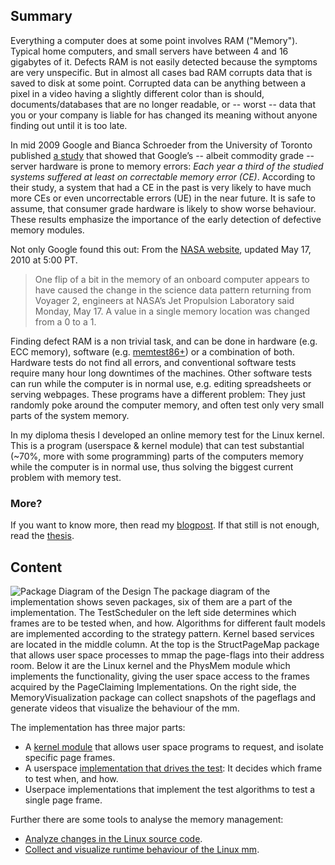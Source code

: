 ## Summary

Everything a computer does at some point involves RAM ("Memory"). Typical home computers, and small servers have between 4 and 16 gigabytes of it. Defects RAM is not easily detected because the symptoms are very unspecific. But in almost all cases bad RAM corrupts data that is saved to disk at some point. Corrupted data can be anything between a pixel in a video having a slightly different color than is should, documents/databases that are no longer readable, or -- worst -- data that you or your company is liable for has changed its meaning without anyone finding out until it is too late.

In mid 2009 Google and Bianca Schroeder from the University of Toronto published [a study](http://research.google.com/pubs/pub35162.html)  that showed that Google’s -- albeit commodity grade -- server hardware is prone to memory errors: *Each year a third of the studied systems suffered at least on correctable memory error (CE)*. According to their study, a system that had a CE in the past is very likely to have much more CEs or even uncorrectable errors (UE) in the near future.
It is safe to assume, that consumer grade hardware is likely to show worse behaviour. These results emphasize the importance of the early detection of defective memory modules.

Not only Google found this out: From the [NASA website](http://www.jpl.nasa.gov/news/news.php?release=2010-151), updated May 17, 2010 at 5:00 PT.
<blockquote>
One flip of a bit in the memory of an onboard computer appears to have caused the change in the science data pattern returning from Voyager 2, engineers at NASA’s Jet Propulsion Laboratory said Monday, May 17. A value in a single memory location was changed from a 0 to a 1. 
</blockquote>

Finding defect RAM is a non trivial task, and can be done in hardware (e.g. ECC memory), software (e.g. [memtest86+](http://www.memtest.org/)) or a combination of both. Hardware tests do not find all errors, and conventional software tests require many hour long downtimes of the machines. Other software tests can run while the computer is in normal use, e.g. editing spreadsheets or serving webpages. These programs have a different problem: They just randomly poke around the computer memory, and often test only very small parts of the system memory.

In my diploma thesis I developed an online memory test for the Linux kernel. This is a program (userspace & kernel module) that can test substantial (~70%, more with some programming) parts of the computers memory while the computer is in normal use, thus solving the biggest current problem with memory test. 

### More?

If you want to know more, then read my [blogpost](http://www.neuhalfen.name/2013/09/05/your-data-is-corrupted-and-you-dont-know-it/). If that still is not enough, read the [thesis](thesis).

## Content

![*Package Diagram of the Design* The package diagram of the implementation shows seven packages, six of them are a part of the implementation.  The `TestScheduler` on the left side determines which frames are to be tested when, and how. Algorithms for different fault models are implemented according to the strategy pattern. Kernel based services are located in the middle column. At the top is the `StructPageMap` package that allows user space processes to mmap the page-flags into their address room. Below it are the Linux kernel and the `PhysMem` module which implements the functionality, giving the user space access to the frames acquired by the `PageClaiming` Implementations.  On the right side, the `MemoryVisualization` package can collect snapshots of the pageflags and generate videos that visualize the behaviour of the mm.](assets/Packages.png)

The implementation has three major parts:

* A [kernel module](physmem/kernel/module/) that allows user space programs to request, and isolate specific page frames.
* A userspace [implementation that drives the test](memtester/): It decides which frame to test when, and how.
* Userpace implementations that implement the test algorithms to test a single page frame.

Further there are some tools to analyse the memory management:

* [Analyze changes in the Linux source code](analyzing/mm-diff).
* [Collect and visualize runtime behaviour of the Linux mm](analyzing/page_usage).
